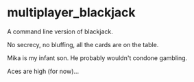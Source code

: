 # multiplayer_blackjack
A command line version of blackjack.

No secrecy, no bluffing, all the cards are on the table.

Mika is my infant son. He probably wouldn't condone gambling.

Aces are high (for now)...

